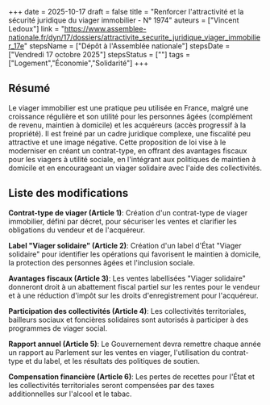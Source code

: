 +++
date = 2025-10-17
draft = false
title = "Renforcer l'attractivité et la sécurité juridique du viager immobilier - N° 1974"
auteurs = ["Vincent Ledoux"]
link = "https://www.assemblee-nationale.fr/dyn/17/dossiers/attractivite_securite_juridique_viager_immobilier_17e"
stepsName = ["Dépôt à l'Assemblée nationale"]
stepsDate = ["Vendredi 17 octobre 2025"]
stepsStatus = [""]
tags = ["Logement","Économie","Solidarité"]
+++

## Résumé

Le viager immobilier est une pratique peu utilisée en France, malgré une croissance régulière et son utilité pour les personnes âgées (complément de revenu, maintien à domicile) et les acquéreurs (accès progressif à la propriété). Il est freiné par un cadre juridique complexe, une fiscalité peu attractive et une image négative. Cette proposition de loi vise à le moderniser en créant un contrat-type, en offrant des avantages fiscaux pour les viagers à utilité sociale, en l'intégrant aux politiques de maintien à domicile et en encourageant un viager solidaire avec l'aide des collectivités.

## Liste des modifications

**Contrat-type de viager (Article 1)**: Création d'un contrat-type de viager immobilier, défini par décret, pour sécuriser les ventes et clarifier les obligations du vendeur et de l'acquéreur.

**Label "Viager solidaire" (Article 2)**: Création d'un label d'État "Viager solidaire" pour identifier les opérations qui favorisent le maintien à domicile, la protection des personnes âgées et l'inclusion sociale.

**Avantages fiscaux (Article 3)**: Les ventes labellisées "Viager solidaire" donneront droit à un abattement fiscal partiel sur les rentes pour le vendeur et à une réduction d'impôt sur les droits d'enregistrement pour l'acquéreur.

**Participation des collectivités (Article 4)**: Les collectivités territoriales, bailleurs sociaux et foncières solidaires sont autorisés à participer à des programmes de viager social.

**Rapport annuel (Article 5)**: Le Gouvernement devra remettre chaque année un rapport au Parlement sur les ventes en viager, l'utilisation du contrat-type et du label, et les résultats des politiques de soutien.

**Compensation financière (Article 6)**: Les pertes de recettes pour l'État et les collectivités territoriales seront compensées par des taxes additionnelles sur l'alcool et le tabac.
